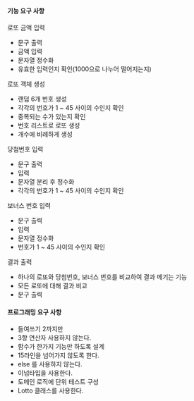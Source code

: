 #### 기능 요구 사항
로또 금액 입력
- 문구 출력
- 금액 입력
- 문자열 정수화
- 유효한 입력인지 확인(1000으로 나누어 떨어지는지)

로또 객체 생성
- 랜덤 6개 번호 생성
- 각각의 번호가 1 ~ 45 사이의 수인지 확인
- 중복되는 수가 있는지 확인
- 번호 리스트로 로또 생성
- 개수에 비례하게 생성

당첨번호 입력
- 문구 출력
- 입력
- 문자열 분리 후 정수화
- 각각의 번호가 1 ~ 45 사이의 수인지 확인

보너스 번호 입력
- 문구 출력
- 입력
- 문자열 정수화
- 번호가 1 ~ 45 사이의 수인지 확인

결과 출력
- 하나의 로또와 당첨번호, 보너스 번호를 비교하여 결과 메기는 기능
- 모든 로또에 대해 결과 비교
- 문구 출력


#### 프로그래밍 요구 사항
- 들여쓰기 2까지만
- 3항 연산자 사용하지 않는다.
- 함수가 한가지 기능만 하도록 설계
- 15라인을 넘어가지 않도록 한다.
- else 를 사용하지 않는다.
- 이넘타입을 사용한다.
- 도메인 로직에 단위 테스트 구성
- Lotto 클래스를 사용한다.